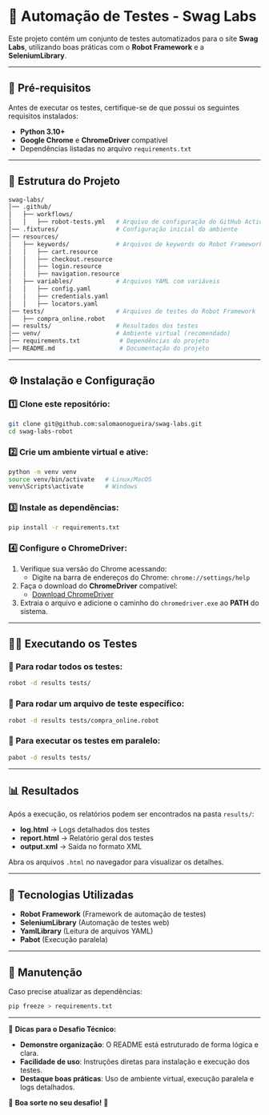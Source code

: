 # 🛒 Automação de Testes - Swag Labs

Este projeto contém um conjunto de testes automatizados para o site **Swag Labs**, utilizando boas práticas com o **Robot Framework** e a **SeleniumLibrary**.

---

## 📌 **Pré-requisitos**
Antes de executar os testes, certifique-se de que possui os seguintes requisitos instalados:

- **Python 3.10+**
- **Google Chrome** e **ChromeDriver** compatível
- Dependências listadas no arquivo `requirements.txt`

---

## 📂 **Estrutura do Projeto**

```bash
swag-labs/
│── .github/
│   ├── workflows/
│   │   ├── robot-tests.yml   # Arquivo de configuração do GitHub Actions
│── .fixtures/                # Configuração inicial do ambiente
│── resources/                
│   ├── keywords/             # Arquivos de keywords do Robot Framework
│   │   ├── cart.resource     
│   │   ├── checkout.resource
│   │   ├── login.resource    
│   │   ├── navigation.resource
│   ├── variables/            # Arquivos YAML com variáveis
│   │   ├── config.yaml       
│   │   ├── credentials.yaml  
│   │   ├── locators.yaml     
│── tests/                    # Arquivos de testes do Robot Framework
│   ├── compra_online.robot      
│── results/                  # Resultados dos testes
│── venv/                     # Ambiente virtual (recomendado)
│── requirements.txt           # Dependências do projeto
│── README.md                  # Documentação do projeto
```

---

## ⚙️ **Instalação e Configuração**

### 1️⃣ Clone este repositório:
```bash
git clone git@github.com:salomaonogueira/swag-labs.git
cd swag-labs-robot
```

### 2️⃣ Crie um ambiente virtual e ative:
```bash
python -m venv venv
source venv/bin/activate   # Linux/MacOS
venv\Scripts\activate      # Windows
```

### 3️⃣ Instale as dependências:
```bash
pip install -r requirements.txt
```

### 4️⃣ Configure o ChromeDriver:
1. Verifique sua versão do Chrome acessando:
   - Digite na barra de endereços do Chrome: `chrome://settings/help`
2. Faça o download do **ChromeDriver** compatível:  
   - [Download ChromeDriver](https://sites.google.com/chromium.org/driver/downloads)
3. Extraia o arquivo e adicione o caminho do `chromedriver.exe` ao **PATH** do sistema.

---

## 🏃‍♂️ **Executando os Testes**

### 🔹 Para rodar todos os testes:
```bash
robot -d results tests/
```

### 🔹 Para rodar um arquivo de teste específico:
```bash
robot -d results tests/compra_online.robot
```

### 🔹 Para executar os testes em paralelo:
```bash
pabot -d results tests/
```

---

## 📊 **Resultados**

Após a execução, os relatórios podem ser encontrados na pasta `results/`:

- **log.html** → Logs detalhados dos testes
- **report.html** → Relatório geral dos testes
- **output.xml** → Saída no formato XML

Abra os arquivos `.html` no navegador para visualizar os detalhes.

---

## 📄 **Tecnologias Utilizadas**

- **Robot Framework** (Framework de automação de testes)
- **SeleniumLibrary** (Automação de testes web)
- **YamlLibrary** (Leitura de arquivos YAML)
- **Pabot** (Execução paralela)

---

## 🔧 **Manutenção**

Caso precise atualizar as dependências:
```bash
pip freeze > requirements.txt
```

---

📌 **Dicas para o Desafio Técnico:**
- **Demonstre organização**: O README está estruturado de forma lógica e clara.
- **Facilidade de uso**: Instruções diretas para instalação e execução dos testes.
- **Destaque boas práticas**: Uso de ambiente virtual, execução paralela e logs detalhados.

🎯 **Boa sorte no seu desafio!** 🚀





